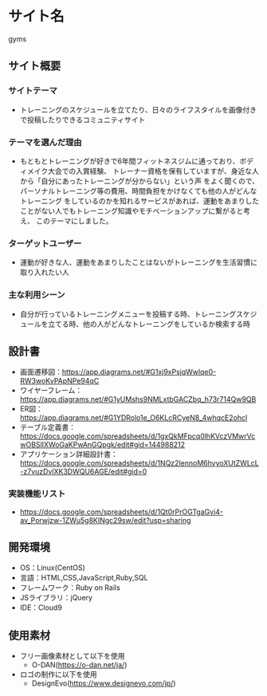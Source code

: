 # サイト名  
gyms

## サイト概要
### サイトテーマ
* トレーニングのスケジュールを立てたり、日々のライフスタイルを画像付きで投稿したりできるコミュニティサイト

### テーマを選んだ理由
* もともとトレーニングが好きで6年間フィットネスジムに通っており、ボディメイク大会での入賞経験、
トレーナー資格を保有していますが、身近な人から「自分にあったトレーニングが分からない」という声
をよく聞くので、パーソナルトレーニング等の費用、時間負担をかけなくても他の人がどんなトレーニング
をしているのかを知れるサービスがあれば、運動をあまりしたことがない人でもトレーニング知識やモチベーションアップに繋がると考え、
このテーマにしました。

### ターゲットユーザー
* 運動が好きな人、運動をあまりしたことはないがトレーニングを生活習慣に取り入れたい人

### 主な利用シーン
* 自分が行っているトレーニングメニューを投稿する時、トレーニングスケジュールを立てる時、他の人がどんなトレーニングをしているか検索する時

## 設計書
* 画面遷移図：https://app.diagrams.net/#G1xj9xPsjqWwlqe0-RW3woKvPApNPe94qC  
* ワイヤーフレーム：https://app.diagrams.net/#G1yUMshs9NMLxtbGACZbq_h73r714Qw9QB  
* ER図：https://app.diagrams.net/#G1YDRolo1e_O6KLcRCyeN8_4whqcE2ohcl  
* テーブル定義書：  
https://docs.google.com/spreadsheets/d/1gxQkMFpcq0lhKVczVMwrVcwOBSlIXWoGaKPwAnGQpgk/edit#gid=144988212  
* アプリケーション詳細設計書：  
https://docs.google.com/spreadsheets/d/1NQz2lennoM6hvyoXUtZWLcL-z7vuzDvlXK3DWQU6AGE/edit#gid=0

### 実装機能リスト
* https://docs.google.com/spreadsheets/d/1Qt0rPrOGTgaGvi4-av_Porwjzw-1ZWu5g8KINgc29sw/edit?usp=sharing

## 開発環境
- OS：Linux(CentOS)
- 言語：HTML,CSS,JavaScript,Ruby,SQL
- フレームワーク：Ruby on Rails
- JSライブラリ：jQuery
- IDE：Cloud9

## 使用素材
* フリー画像素材として以下を使用  
  * O-DAN(https://o-dan.net/ja/)  
* ロゴの制作に以下を使用  
  * DesignEvo(https://www.designevo.com/jp/)
